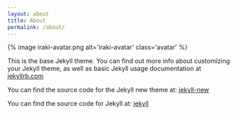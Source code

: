 ```yaml
---
layout: about
title: About
permalink: /about/
---
```

{% image iraki-avatar.png alt='iraki-avatar' class='avatar' %}

This is the base Jekyll theme. You can find out more info about customizing your Jekyll theme, as well as basic Jekyll usage documentation at [jekyllrb.com](http://jekyllrb.com/)

You can find the source code for the Jekyll new theme at:
[jekyll-new](https://github.com/jglovier/jekyll-new)

You can find the source code for Jekyll at:
[jekyll](https://github.com/jekyll/jekyll)
